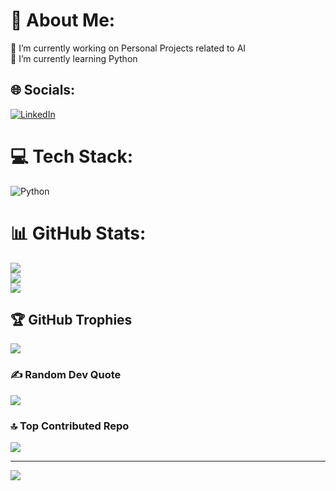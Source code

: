 # 💫 About Me:
🔭 I’m currently working on Personal Projects related to AI<br>🌱 I’m currently learning Python


## 🌐 Socials:
[![LinkedIn](https://img.shields.io/badge/LinkedIn-%230077B5.svg?logo=linkedin&logoColor=white)](https://linkedin.com/in/italogustavoggsenna) 

# 💻 Tech Stack:
![Python](https://img.shields.io/badge/python-3670A0?style=for-the-badge&logo=python&logoColor=ffdd54)
# 📊 GitHub Stats:
![](https://github-readme-stats.vercel.app/api?username=ItaloGustavoS&theme=dark&hide_border=false&include_all_commits=false&count_private=false)<br/>
![](https://github-readme-streak-stats.herokuapp.com/?user=ItaloGustavoS&theme=dark&hide_border=false)<br/>
![](https://github-readme-stats.vercel.app/api/top-langs/?username=ItaloGustavoS&theme=dark&hide_border=false&include_all_commits=false&count_private=false&layout=compact)

## 🏆 GitHub Trophies
![](https://github-profile-trophy.vercel.app/?username=ItaloGustavoS&theme=darkhub&no-frame=false&no-bg=true&margin-w=4)

### ✍️ Random Dev Quote
![](https://quotes-github-readme.vercel.app/api?type=horizontal&theme=dark)

### 🔝 Top Contributed Repo
![](https://github-contributor-stats.vercel.app/api?username=ItaloGustavoS&limit=5&theme=dark&combine_all_yearly_contributions=true)

---
[![](https://visitcount.itsvg.in/api?id=ItaloGustavoS&icon=2&color=0)](https://visitcount.itsvg.in)

<!-- Proudly created with GPRM ( https://gprm.itsvg.in ) -->
